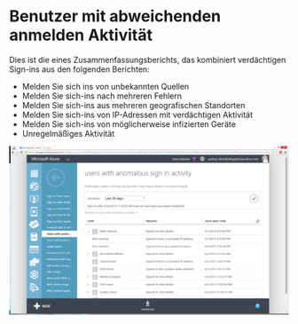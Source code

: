 <properties
    pageTitle="Benutzer mit abweichenden anmelden Aktivität"
    description="Ein Bericht, der angibt, dass alle Benutzerkonten für die abweichenden in Aktivität melden wurde identifiziert."
    services="active-directory"
    documentationCenter=""
    authors="SSalahAhmed"
    manager="gchander"
    editor=""/>

<tags
    ms.service="active-directory"
    ms.workload="identity"
    ms.tgt_pltfrm="na"
    ms.devlang="na"
    ms.topic="article"
    ms.date="03/04/2016"
    ms.author="saah;kenhoff"/>

# <a name="users-with-anomalous-sign-in-activity"></a>Benutzer mit abweichenden anmelden Aktivität
Dies ist die eines Zusammenfassungsberichts, das kombiniert verdächtigen Sign-ins aus den folgenden Berichten:

<ul><li>Melden Sie sich ins von unbekannten Quellen</li>
<li>Melden Sie sich-ins nach mehreren Fehlern</li>
<li>Melden Sie sich-ins aus mehreren geografischen Standorten</li>
<li>Melden Sie sich-ins von IP-Adressen mit verdächtigen Aktivität</li>
<li>Melden Sie sich-ins von möglicherweise infizierten Geräte</li>
<li>Unregelmäßiges Aktivität</li>
</ul>


![Benutzer mit abweichenden anmelden Aktivität](./media/active-directory-reporting-users-with-anomalous-sign-in-activity/usersWithAnomalousSignInActivity.PNG)
